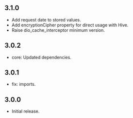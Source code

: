 ## 3.1.0
- Add request date to stored values.
- Add encryptionCipher property for direct usage with Hive.
- Raise dio_cache_interceptor minimum version.

## 3.0.2
- core: Updated dependencies.

## 3.0.1
- fix: imports.

## 3.0.0
- Initial release.